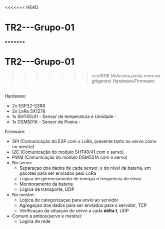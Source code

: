 <<<<<<< HEAD
# TR2---Grupo-01
=======
# TR2---Grupo-01
>>>>>>> cca3018 (Adiciona pasta venv ao gitignore)
Hardware/Firmware:
<br>
Hardware:
<ul>
    <li>2x ESP32-S3R8  </li>
    <li>2x LoRa SX1278 </li>
    <li>1x SHT40/41 - Sensor de temperatura e Umidade - </li>
    <li>1x DSM501A - Sensor de Poeira - </li>
</ul>
Firmware:
<ul>
    <li>SPI (Comunicação do ESP com o LoRa, presente tanto no servo como no mestre)</li>
    <li>I2C (Comunicação do modulo SHT40/41 com o servo)</li>
    <li>PWM (Comunicação do modulo DSM501A com o servo)</li>
    <li>No servo: 
        <ul>
            <li>Separaçao dos dados de cada sensor, e do nivel da bateria, em pacotes para ser enviados pelo LoRa</li>
            <li>Logica de gerenciamento de energia e frequencia de envio</li>
            <li>Monitoramento da bateria</li>
            <li>Logica de transporte, UDP</li>
        </ul>
    </li>
    <li>No mestre:
        <ul>
            <li>Logica de categorizaçao para envio ao servidor</li>
            <li>Agregaçao dos dados para ser enviados para o servidor, TCP</li>
            <li>Verificaçao da situaçao do servo a cada <b>delta t</b>, UDP</li>
        </ul>
    </li>
    <li>Comum a ambos(servo e mestre):
        <ul>
            <li>Logica de rede</li>
        </ul>
    </li>
</ul>